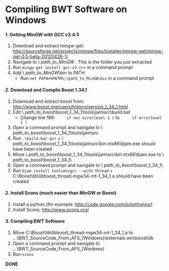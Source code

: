 # Compiling BWT Software on Windows

#### 1. Getting MinGW with GCC v3.4.5
1. Download and extract mingw-get: http://sourceforge.net/projects/mingw/files/Installer/mingw-get/mingw-get-0.5-beta-20120426-1/ 
2. Navigate to \\ *path_to_MinGW* .  This is the folder you just extracted
3. Run `mingw-get install gcc-v3-c++` in a command prompt
3. Add \\ *path_to_MinGW*\bin to PATH
    + Run `set PATH=%PATH%;\path_to_MinGW\bin` in a command prompt

#### 2. Download and Compile Boost 1.34.1
1. Download and extract boost from: http://www.boost.org/users/history/version_1_34_1.html
2. Edit \\ *path_to_boost*\boost_1_34_1\tools\jam\src\build.bat
     + Change line 186:`     if not errorlevel 1 (` to `     if errorlevel 1 (`
3. Open a command prompt and navigate to \\ *path_to_boost*\boost_1_34_1\tools\jam\src
4. Run `.\build.bat gcc`
       + \\ *path_to_boost*\boost_1_34_1\tools\jam\src\bin.ntx86\bjam.exe should have been created
5. Move \\ *path_to_boost*\boost_1_34_1\tools\jam\src\bin.ntx86\bjam.exe to \\ *path_to_boost*\boost_1_34_1\
6. Open a command prompt and navigate to \\ *path_to_boost*\boost_1_34_1\
3. Run `bjam install toolset=gcc --with-thread`
       + C:\Boost\lib\libboost_thread-mgw34-mt-1_34_1.a should have been created

#### 2. Install Scons (much easier than MinGW or Boost)
1. Install a python (for example: http://code.google.com/p/pythonxy/)
2. Install Scons: http://www.scons.org/

#### 3. Compiling BWT Software
1. Move C:\Boost\lib\libboost_thread-mgw34-mt-1_34_1.a  to ...\BWT_SourceCode_From_AFS_(Windows)\externals.win\boost\lib
3. Open a command prompt and navigate to ...\BWT_SourceCode_From_AFS_(Windows)
4. Run `scons`
	
**DONE**
